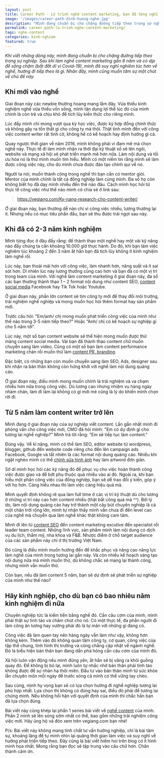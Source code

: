 ```yaml
---
layout: post
title: Career Path - Lộ trình nghề content marketing, bạn đã từng nghĩ đến?
image: '/images/career-path-dinh-huong-nghe.jpg'
description: "Mình đang chuẩn bị cho chặng đường tiếp theo trong sự nghiệp, sau gần 6 năm trong nghề và có dịp sống chậm vì Covid-19"
permalink: career-path-lo-trinh-nghe-content-marketing/
tags: nghe-content
categories: kinh-nghiem
featured: true
---
```

_Khi viết những dòng này, mình đang chuẩn bị cho chặng đường tiếp theo trong sự nghiệp. Sau khi làm nghề content marketing gần 6 năm và có dịp để sống chậm (bất đắt dĩ vì Covid-19), mình đã suy nghĩ nghiêm túc hơn về nghề, hướng đi tiếp theo là gì. Nhân đây, mình cũng muốn tâm sự một chút về chủ đề này._

## Khi mới vào nghề

Giai đoạn này các newbie thường hoang mang lắm đây. Vừa thiếu kinh nghiệm nghề vừa thiếu vốn sống, mình tận dụng lợi thế lúc đó của mình chính là còn trẻ và chịu khó để tích lũy kiến thức cho riêng mình.

Lúc đấy mình chỉ mong vượt qua kỳ học việc, được ký hợp đồng chính thức và không gây ra tổn thất gì cho công ty mà thôi. Thật tình mình đến với công việc content writer rất tình cờ, không hề có kế hoạch hay định hướng gì cả. 

Quay ngược thời gian về năm 2016, mình không phải vì đam mê mà chọn nghề này. Thực tế đi làm mình nhận ra thời đại kỹ thuật số sẽ lên ngôi, website và mạng xã hội sẽ phát triển mạnh mẽ hơn nữa. Làm nội dung và tối ưu hóa nó là thứ mình muốn tìm hiểu. Mình có một niềm tin rằng mình sẽ làm được công việc này, cho dù mình chưa được đào tạo chính qui về nó.

Người ta nói, muốn thành công trong nghề thì bạn cần có mentor giỏi. Mentor của mình chính là tất cả đồng nghiệp làm cùng mình. Đa số họ còn không biết họ đã dạy mình nhiều đến thế nào đâu. Cách mình học hỏi từ thực tế công việc như thế nào mình có chia sẻ ở link sau:

> https://vegiang.com/Ky-nang-research-cho-content-writer/

Ở giai đoạn này, bạn thường dễ nản chí vì công việc nhiều, lương thưởng lại ít. Nhưng nếu có mục tiêu phấn đấu, bạn sẽ thu được trái ngọt sau này. 

## Khi đã có 2-3 năm kinh nghiệm

Mình từng đọc ở đâu đấy rằng: để thành thạo một nghề hay một vài kỹ năng nào đấy chúng ta cần khoảng 10.000 giờ thực hành. Do đó, khi bạn làm việc nghiêm túc khoảng 2 đến 3 năm ắt hẳn bạn đã tích lũy không ít kinh nghiệm làm nghề rồi.

Lúc này, bạn thoải mái hơn với công việc, làm nhanh hơn, năng suất và ít sai sót hơn. Dĩ nhiên lúc này lương thưởng cũng cao hơn và bạn đã có một vị trí trong team của mình. Với nghề làm content marketing ở giai đoạn này, đa số các bạn thường thành thạo 1 – 2 format nội dung như content SEO, [content social media](https://vegiang.com/Social-content-cach-xay-dung-noi-dung/) Facebook hay Tik Tok hoặc Youtube.

Ở giai đoạn này, phần lớn content sẽ tìm công ty mới để thay đổi môi trường, trải nghiệm nghề nghiệp và mong muốn học hỏi thêm format hay sản phẩm mới.

Trước câu hỏi: "Em/anh/ chị mong muốn phát triển công việc của mình như thế nào trong 3-5 năm tiếp theo?" Hoặc “Anh/ chị có kế hoạch sự nghiệp gì cho 5 năm tới”.

Lúc này, một số bạn content website sẽ thể hiện mong muốn được thử mảng content social media. Vài bạn đã thành thạo content chữ muốn chuyển sang làm video. Cũng có một số bạn làm content performance marketing chán rồi muốn thử làm [content PR, branding]( https://vegiang.com/lan-dau-viet-bai-pr-cach-viet-bai-quang-cao/).

Đặc biệt, có những bạn còn muốn chuyển sang làm SEO, Ads, designer sau khi nhận ra bản thân không còn hứng khởi với nghề làm nội dung quảng cáo.

Ở giai đoạn này, điều mình mong muốn chính là trải nghiệm và va chạm nhiều hơn nữa trong công việc. Dù lương cao nhưng nhiệm vụ hàng ngày nhàm chán, làm đi làm lại không có gì mới mẻ cũng là lý do khiến mình chọn rời đi.

## Từ 5 năm làm content writer trở lên

Mình đang ở giai đoạn này của sự nghiệp viết content. Lần gần nhất mình đi phỏng vấn cho công việc mới, CMO đã hỏi mình: "Em có dự định gì cho tương lai nghề nghiệp?" Mình trả lời rằng: "Em sẽ tiếp tục làm content."

Đúng vậy. Về kĩ năng, mình có thể làm SEO, editor website từ wordpress, blogger, github đến website code riêng cho đến lên campaign ads Facebook, Google và tất nhiên là các format nội dung quảng cáo. Nhiều khi ngặt nghèo mình có thể [chỉnh sửa hình ảnh]( https://vegiang.com/huong-dan-dung-photoshop-canva-co-ban-cho-content/) hay làm artword đơn giản.

Sở dĩ mình học hỏi các kỹ năng đó để phục vụ cho việc hoàn thành công việc được giao và để bớt phụ thuộc quá nhiều vào ai đó. Ngoài ra, khi bạn hiểu một phần công việc của đồng nghiệp, bạn sẽ dễ trao đổi ý kiến, góp ý với họ hơn. Càng hiểu nhau thì làm việc càng hiệu quả mà.

Mình quyết định không rẽ qua làm full time ở các vị trí kỹ thuật dù cho lương ở những vị trí này cao hơn content nhiều (thật bất công quá mà ^^). Bởi lý do, làm nội dung quảng cáo hay trở thành một cây bút chuyên nghiệp là cả một chân trời rộng lớn, mình tự nhận thấy mình vẫn chưa đi đến level cao của nghề mà chuyển qua làm nghề khác thật không cam tâm.

Mình đi lên từ [content SEO]( https://vegiang.com/bai-viet-chuan-seo-la-gi-chia-se-kinh-nghiem-tu-a-z-cho-nguoi-moi/) đến content marketing excutive đến specialist rồi leader team content. Những lĩnh vực, sản phẩm mình làm nội dung có dịch vụ du lịch, thẩm mỹ, nha khoa và F&B. Nhược điểm ở chỗ target audience của các sản phẩm này chỉ ở thị trường Việt Nam.

Đó cũng là điều mình muốn hướng đến để khắc phục và nâng cao năng lực làm nghề của mình trong tương lai gần này. Và còn nhiều kế hoạch sáng tạo nội dung nữa mà mình muốn thử, dù không chắc sẽ mang lại thành công, nhưng mình vẫn muốn thử.

Còn bạn, nếu đã làm content 5 năm, bạn sẽ dự định sẽ phát triển sự nghiệp của mình như thế nào?

## Hãy kính nghiệp, cho dù bạn có bao nhiêu năm kinh nghiệm đi nữa

Chuyên nghiệp tức là kiếm tiền bằng nghề đó. Cần câu cơm của mình, mình phải thật sự tỉnh táo và chăm chút cho nó. Có một thực tế, đa phần người đi làm công ăn lương hay vướng phải đó là tự mãn với những gì đang có. 

Công việc đã làm quen tay nên hàng ngày vẫn làm như vậy, không hơn không kém. Thêm vào đó không quan tâm công ty, cơ quan, công việc của tập thể chung, tình hình thị trường và cũng chẳng cập nhật về ngành nghề. Đó là biểu hiện bản thân bạn đang dần phá hỏng cần câu cơm của mình đó.

Xã hội luôn vận động nếu mình đứng yên, ắt hẳn sẽ bị văng ra khỏi guồng quay đó. Để không bị bỏ lại, mình luôn tự nhắc nhở bản thân phải tỉnh táo không được để sự nhàn hạ thôi miên. Đầu tư vào bản thân mình từ sức khỏe lẫn chuyên môn mỗi ngày để trước sóng cả mình có thể vững tay chèo.

Sau cùng, mình hy vọng bạn sẽ có lựa chọn hướng đi nghề nghiệp tương lai phù hợp nhất. Lựa chọn thì không có đúng hay sai, điều đó phải để tương lai chứng minh. Nếu không hối hận với quyết định của mình thì chắc hẳn bạn đã lựa chọn đúng.

Bài viết này cũng khép lại phần 1 series bài viết về [nghề content]( https://vegiang.com/tag/nghe-content) của mình. Phần 2 mình sẽ lên sóng sớm nhất có thể, bao gồm những trải nghiệm công việc mới. Hãy ủng hộ và đón xem trên vegiang.com bạn nhé! 

P/s: Bài viết này không mang tính chất tư vấn hướng nghiệp, chỉ là bài tâm sự, khoảng lặng để tự mình nhìn lại quãng thời gian làm việc và suy nghĩ về hướng phát triển tiếp theo. Đây cũng là bài viết hiếm hoi trên blog có ít hình minh họa nhất. Mong rằng bạn đọc sẽ tập trung vào câu chữ hơn. Chân thành cảm ơn.
